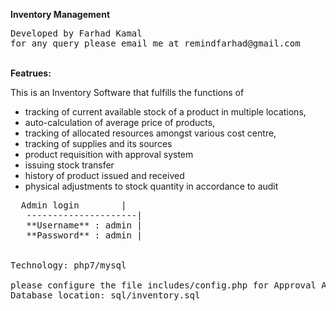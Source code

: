 
<b>Inventory Management</b>
<pre>
Developed by Farhad Kamal
for any query please email me at remindfarhad@gmail.com
</pre>
<br/>
<b>Featrues:</b>

This is an Inventory Software that fulfills the functions of
<ul>
  <li>tracking of current available stock of a product in multiple locations, </li>
  <li>auto-calculation of average price of products,</li> 
  <li>tracking of allocated resources amongst various cost centre,</li>
  <li>tracking of supplies and its sources</li>
  <li>	product requisition with approval system</li>
  <li>issuing stock transfer</li> 
  <li>history of product issued and received</li> 
  <li>physical adjustments to stock quantity in accordance to audit</li>
</ul>

<pre>
  Admin login        | 
   ---------------------| 
   **Username** : admin | 
   **Password** : admin | 
   
  
Technology: php7/mysql 

please configure the file includes/config.php for Approval Authority
Database location: sql/inventory.sql
   
   
   

